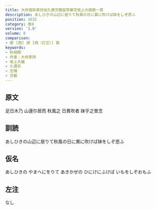 ```yaml
---
title: 大伴宿祢家持従久邇京贈留寧樂宅坂上大娘歌一首
description: あしひきの山辺に居りて秋風の日に異に吹けば妹をしぞ思ふ
position: 1632
category: 巻8
version: '1.0'
volume: 8
comparison:
- 歌 [西] 謌 [西（訂正）] 歌
keywords:
- 秋相聞
- 作者：大伴家持
- 坂上大嬢
- 久邇京
- 恋情
- 京都
---
```


## 原文

足日木乃 山邊尓居而 秋風之 日異吹者 妹乎之曽念

## 訓読

あしひきの山辺に居りて秋風の日に異に吹けば妹をしぞ思ふ

## 仮名

あしひきの やまへにをりて あきかぜの ひにけにふけば いもをしぞおもふ

## 左注

なし
